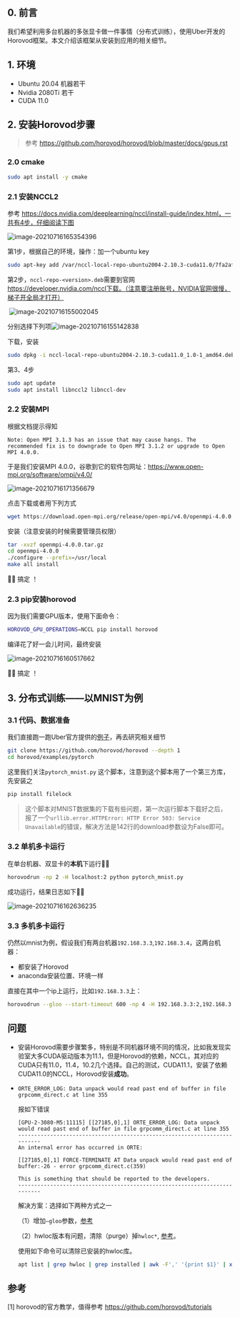 ## 0. 前言

我们希望利用多台机器的多张显卡做一件事情（分布式训练），使用Uber开发的Horovod框架。本文介绍该框架从安装到应用的相关细节。



## 1. 环境

- Ubuntu 20.04 机器若干
- Nvidia 2080Ti 若干
- CUDA 11.0



## 2. 安装Horovod步骤

> 参考 https://github.com/horovod/horovod/blob/master/docs/gpus.rst

### 2.0 cmake

```bash
sudo apt install -y cmake
```

### 2.1 安装NCCL2

参考 https://docs.nvidia.com/deeplearning/nccl/install-guide/index.html，一共有4步，仔细阅读下图

![image-20210716165354396](https://gitee.com/qiangzibro/uPic/raw/master/uPic/image-20210716165354396.png)

第1步，根据自己的环境，操作：加一个ubuntu key

```bash
sudo apt-key add /var/nccl-local-repo-ubuntu2004-2.10.3-cuda11.0/7fa2af80.pub
```

第2步，`nccl-repo-<version>.deb`需要到官网 https://developer.nvidia.com/nccl下载。（注意要注册账号，NVIDIA官网很慢，梯子开全局才打开）

​	![image-20210716155002045](https://gitee.com/qiangzibro/uPic/raw/master/uPic/image-20210716155002045.png)



分别选择下列项![image-20210716155142838](https://gitee.com/qiangzibro/uPic/raw/master/uPic/image-20210716155142838.png)	

下载，安装

```bash
sudo dpkg -i nccl-local-repo-ubuntu2004-2.10.3-cuda11.0_1.0-1_amd64.deb
```

第3、4步

```bash
sudo apt update
sudo apt install libnccl2 libnccl-dev
```



### 2.2 安装MPI

根据文档提示得知

```text
Note: Open MPI 3.1.3 has an issue that may cause hangs. The recommended fix is to downgrade to Open MPI 3.1.2 or upgrade to Open MPI 4.0.0.
```

于是我们安装MPI 4.0.0，谷歌到它的软件包网址：https://www.open-mpi.org/software/ompi/v4.0/

![image-20210716171356679](https://gitee.com/qiangzibro/uPic/raw/master/uPic/image-20210716171356679.png)

点击下载或者用下列方式

```bash
wget https://download.open-mpi.org/release/open-mpi/v4.0/openmpi-4.0.0.tar.gz
```

安装（注意安装的时候需要管理员权限）

```bash
tar -xvzf openmpi-4.0.0.tar.gz
cd openmpi-4.0.0
./configure --prefix=/usr/local
make all install
```

:beers::beers:  搞定 ！

### 2.3 pip安装horovod

因为我们需要GPU版本，使用下面命令：

```bash
HOROVOD_GPU_OPERATIONS=NCCL pip install horovod
```

编译花了好一会儿时间，最终安装

![image-20210716160517662](https://gitee.com/qiangzibro/uPic/raw/master/uPic/image-20210716160517662.png)

:beers::beers:  搞定 ！



## 3. 分布式训练——以MNIST为例

### 3.1 代码、数据准备

我们直接跑一跑Uber官方提供的[例子](https://github.com/horovod/horovod/tree/master/examples)，再去研究相关细节

```bash
git clone https://github.com/horovod/horovod --depth 1
cd horovod/examples/pytorch
```

这里我们关注`pytorch_mnist.py` 这个脚本，注意到这个脚本用了一个第三方库，先安装之

```bash
pip install filelock
```

> 这个脚本对MNIST数据集的下载有些问题，第一次运行脚本下载好之后，报了一个`urllib.error.HTTPError: HTTP Error 503: Service Unavailable`的错误，解决方法是142行的download参数设为False即可。

### 3.2 单机多卡运行

在单台机器、双显卡的**本机**下运行:rocket::rocket:

```bash
horovodrun -np 2 -H localhost:2 python pytorch_mnist.py
```

成功运行，结果日志如下:beers::beers:

![image-20210716162636235](imgs/基于Horovod的多机多卡训练/image-20210716162636235.png)

### 3.3 多机多卡运行

仍然以mnist为例，假设我们有两台机器`192.168.3.3`,`192.168.3.4`，这两台机器：

- 都安装了Horovod
- anaconda安装位置、环境一样

直接在其中一个ip上运行，比如`192.168.3.3`上：

```bash
horovodrun --gloo --start-timeout 600 -np 4 -H 192.168.3.3:2,192.168.3.4:2 python pytorch_mnist.py
```



## 问题

- 安装Horovod需要步骤繁多，特别是不同机器环境不同的情况，比如我发现实验室大多CUDA驱动版本为11.1，但是Horovod的依赖，NCCL，其对应的CUDA只有11.0，11.4，10.2几个选择。自己的测试，CUDA11.1，安装了依赖CUDA11.0的NCCL，Horovod安装**成功**。

- `ORTE_ERROR_LOG: Data unpack would read past end of buffer in file grpcomm_direct.c at line 355`

  报如下错误

  ```text
  [GPU-2-3080-M5:11115] [[27185,0],1] ORTE_ERROR_LOG: Data unpack would read past end of buffer in file grpcomm_direct.c at line 355
  --------------------------------------------------------------------------
  An internal error has occurred in ORTE:
  
  [[27185,0],1] FORCE-TERMINATE AT Data unpack would read past end of buffer:-26 - error grpcomm_direct.c(359)
  
  This is something that should be reported to the developers.
  --------------------------------------------------------------------------
  ```

  解决方案：选择如下两种方式之一

  （1）增加`—gloo`参数，[参考](https://github.com/horovod/horovod/issues/2156#issuecomment-668090235)

  （2）hwloc版本有问题，清除（purge）掉`hwloc*`, [参考](https://github.com/horovod/horovod/blob/master/docs/troubleshooting.rst#force-terminate-at-data-unpack-would-read-past-end-of-buffer)。

  使用如下命令可以清除已安装的hwloc库。

  ```bash
  apt list | grep hwloc | grep installed | awk -F',' '{print $1}' | xargs -I{} apt purge -y {}
  ```

  

  

## 参考

[1] horovod的官方教学，值得参考 https://github.com/horovod/tutorials